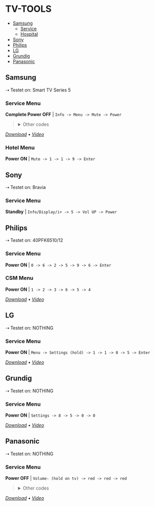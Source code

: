 # TV-TOOLS

-   [Samsung](#samsung)
    -   [Service](#service-menu)
    -   [Hospital](#hotel-menu)
-   [Sony](#sony)
-   [Philips](#philips)
-   [LG](#lg)
-   [Grundig](#grundig)
-   [Panasonic](#panasonic)


## Samsung 
⇢ Testet on: Smart TV Series 5

### Service Menu
**Complete Power OFF** | `Info -> Menu -> Mute -> Power`
> <details><summary>Other codes</summary>
> 
> 2. **Power OFF** | `Info -> Settings -> Mute -> Power`
> 
> 3) **Power OFF** | `Mute -> 1 -> 1 -> 9 -> Power`
> 
> 4) **Power OFF** | `Mute -> 1->+ 8 -> 2 -> Power`
> 
> 5) **Power OFF** | `Sleep -> P.STD -> Mute -> Power`
> 
> 6) **Power OFF** | `P.STD -> Menu -> Sleep  -> Power`
> 
> 7) **Power OFF** | `Display/Info -> P.STD -> Mute -> Power`
> 
> 8) **Power OFF** | `Display/Info -> Menu -> Mute -> Power`
> </details>


<p>
<i><a href="https://bit.ly/3XVC42c">Download</a> • <a href="https://youtu.be/UC1hUxKYLa8">Video</a></i>
</p>


### Hotel Menu
**Power ON** | `Mute -> 1 -> 1 -> 9 -> Enter`





## Sony
⇢ Testet on: Bravia

### Service Menu
 **Standby** | `Info/Display/i+ -> 5 -> Vol UP -> Power`



## Philips
⇢ Testet on: 40PFK6510/12

### Service Menu
**Power ON** | `0 -> 6 -> 2 -> 5 -> 9 -> 6 -> Enter`

### CSM Menu
**Power ON** | `1 -> 2 -> 3 -> 6 -> 5 -> 4`

<p>
<i><a href="coming.soon">Download</a> • <a href="https://youtu.be/Z3KHqbIvhN4">Video</a></i>
</p>



## LG
⇢ Testet on: NOTHING

### Service Menu
**Power ON** | `Menu -> Settings (hold) -> 1 -> 1 -> 0 -> 5 -> Enter`

<p>
<i><a href="coming.soon">Download</a> • <a href="[https://youtu.be/b8ottBE0kko](https://youtu.be/ukYMsr2_sek)">Video</a></i>
</p>




## Grundig
⇢ Testet on: NOTHING

### Service Menu
**Power ON** | `Settings -> 8 -> 5 -> 0 -> 0`

<p>
<i><a href="coming.soon">Download</a> • <a href="https://youtu.be/b8ottBE0kko">Video</a></i>
</p>


## Panasonic 
⇢ Testet on: NOTHING


### Service Menu
**Power OFF** | `Volume- (hold on tv) -> red -> red -> red`
> <details><summary>Other codes</summary>
> 
> 2. **Power OFF** | `Volume- (hold on tv) -> 0 -> 0 -> 0`
> 
> 3) **Power OFF** | `Volume- (hold on tv) -> 4 -> 7 -> 2 -> 5`
> 
> 4) **Power OFF** | `Volume- (hold on tv) -> Info -> Info -> Info`
> </details>

<p>
<i><a href="coming.soon">Download</a> • <a href="https://youtu.be/aSEGCXS8tj8">Video</a></i>
</p>
